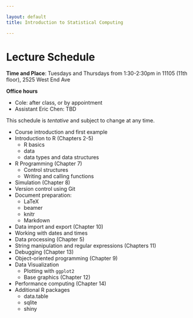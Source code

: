 ```yaml
---

layout: default
title: Introduction to Statistical Computing

---
```


# Lecture Schedule

**Time and Place**: Tuesdays and Thursdays from 1:30-2:30pm in 11105 (11th floor), 2525 West End Ave

**Office hours**

* Cole: after class, or by appointment
* Assistant Eric Chen: TBD

This schedule is *tentative* and subject to change at any time.

* Course introduction and first example
* Introduction to R (Chapters 2-5)
    - R basics
    - data
    - data types and data structures
* R Programming (Chapter 7)
    - Control structures
    - Writing and calling functions
* Simulation (Chapter 8)
* Version control using Git
* Document preparation:
    - LaTeX
    - beamer
    - knitr
    - Markdown
* Data import and export (Chapter 10)
* Working with dates and times
* Data processing (Chapter 5)
* String manipulation and regular expressions (Chapters 11)
* Debugging (Chapter 13)
* Object-oriented programming (Chapter 9)
* Data Visualization
    - Plotting with `ggplot2`
    - Base graphics (Chapter 12)
* Performance computing (Chapter 14)
* Additional R packages
    - data.table
    - sqlite
    - shiny
